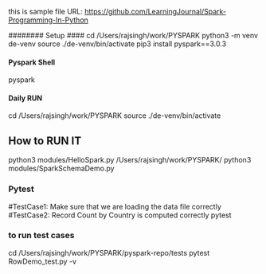 this is sample file 
URL: https://github.com/LearningJournal/Spark-Programming-In-Python


######## Setup ####
cd /Users/rajsingh/work/PYSPARK
python3 -m venv de-venv
source ./de-venv/bin/activate
pip3 install pyspark==3.0.3

#### Pyspark Shell #####
pyspark 

#### Daily RUN #######
cd /Users/rajsingh/work/PYSPARK
source ./de-venv/bin/activate

## How to RUN IT #
python3 modules/HelloSpark.py /Users/rajsingh/work/PYSPARK/
python3 modules/SparkSchemaDemo.py 

### Pytest 
#TestCase1: Make sure that we are loading the data file correctly 
#TestCase2: Record Count by Country is computed correctly
pytest 
### to run test cases 
cd /Users/rajsingh/work/PYSPARK/pyspark-repo/tests
pytest RowDemo_test.py -v